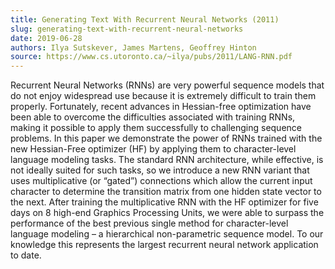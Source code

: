 ```yaml
---
title: Generating Text With Recurrent Neural Networks (2011)
slug: generating-text-with-recurrent-neural-networks
date: 2019-06-28
authors: Ilya Sutskever, James Martens, Geoffrey Hinton
source: https://www.cs.utoronto.ca/~ilya/pubs/2011/LANG-RNN.pdf
---
```


Recurrent Neural Networks (RNNs) are very powerful sequence models that do not enjoy widespread use because it is extremely difficult to train them properly. Fortunately, recent advances in Hessian-free optimization have been able to overcome the difficulties associated with training RNNs, making it possible to apply them successfully to challenging sequence problems. In this paper we demonstrate the power of RNNs trained with the new Hessian-Free optimizer (HF) by applying them to character-level language modeling tasks. The standard RNN architecture, while effective, is not ideally suited for such tasks, so we introduce a new RNN variant that uses multiplicative (or “gated”) connections which allow the current input character to determine the transition matrix from one hidden state vector to the next. After training the multiplicative RNN with the HF optimizer for five days on 8 high-end Graphics Processing Units, we were able to surpass the performance of the best previous single method for character-level language modeling – a hierarchical non-parametric sequence model. To our knowledge this represents the largest recurrent neural network application to date.
